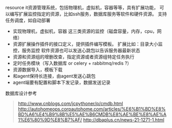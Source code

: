 resource it资源管理系统，包括物理机，虚拟机，容器等等，具有扩展功能，
可以编写扩展监控指定的资源，比如ssh服务，数据库服务等软件和硬件资源。
支持任务调度，如自动部署

* 实现物理机，虚拟机，容器 这三类资源的监控（磁盘容量，内存，cpu，网络）
* 资源扩展操作插件的接口定义，提供插件编写模板。
扩展比如：目录大小监控，服务监控
软件资源也可以发送心跳包以告诉服务器最新状态
* 资源和资源组的增删改查，指定资源或者资源组特定任务执行
* 定时任务模块（写入数据库 or celery + rabbitmq/redis ?）
* 资源数据导入，模板下载
* 和agent保持长连接，由agent发送心跳包
* agent端要有配置和脚本下发记录，数据发送记录

数据库设计参考
> http://www.cnblogs.com/jcpythoner/p/cmdb.html
> http://autohomeops.corpautohome.com/articles/%E6%B1%BD%E8%BD%A6%E4%B9%8B%E5%AE%B6CMDB%E8%AE%BE%E8%AE%A1%E6%80%9D%E8%B7%AF/
> http://dbaplus.cn/news-21-1271-1.html